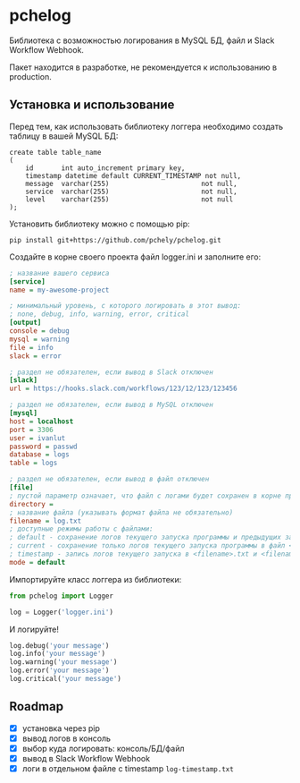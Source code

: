 # pchelog

Библиотека с возможностью логирования в MySQL БД, файл и Slack Workflow Webhook.

Пакет находится в разработке, не рекомендуется к использованию в production.

## Установка и использование

Перед тем, как использовать библиотеку логгера необходимо создать таблицу в вашей MySQL БД:

```mysql
create table table_name
(
    id       int auto_increment primary key,
    timestamp datetime default CURRENT_TIMESTAMP not null,
    message  varchar(255)                       not null,
    service  varchar(255)                       not null,
    level    varchar(255)                       not null
);
```

Установить библиотеку можно с помощью pip:

```shell
pip install git+https://github.com/pchely/pchelog.git
```

Создайте в корне своего проекта файл logger.ini и заполните его:

```ini
; название вашего сервиса
[service]
name = my-awesome-project

; минимальный уровень, с которого логировать в этот вывод: 
; none, debug, info, warning, error, critical
[output]
console = debug
mysql = warning
file = info
slack = error

; раздел не обязателен, если вывод в Slack отключен
[slack]
url = https://hooks.slack.com/workflows/123/12/123/123456

; раздел не обязателен, если вывод в MySQL отключен
[mysql]
host = localhost
port = 3306
user = ivanlut
password = passwd
database = logs
table = logs

; раздел не обязателен, если вывод в файл отключен
[file]
; пустой параметр означает, что файл с логами будет сохранен в корне проекта
directory =
; название файла (указывать формат файла не обязательно)
filename = log.txt
; доступные режимы работы с файлами:
; default - сохранение логов текущего запуска программы и предыдущих запусков в одном файле <filename>.txt
; current - сохранение только логов текущего запуска программы в файл <filename>.txt, предыдущие будут удаляться
; timestamp - запись логов текущего запуска в <filename>.txt и <filename>-<timestamp>.txt
mode = default

```

Импортируйте класс логгера из библиотеки:

```python
from pchelog import Logger

log = Logger('logger.ini')
```

И логируйте!

```python
log.debug('your message')
log.info('your message')
log.warning('your message')
log.error('your message')
log.critical('your message')
```

## Roadmap

- [x] установка через pip
- [x] вывод логов в консоль
- [x] выбор куда логировать: консоль/БД/файл
- [x] вывод в Slack Workflow Webhook
- [x] логи в отдельном файле с timestamp `log-timestamp.txt`
